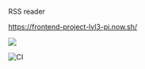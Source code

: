 RSS reader 

https://frontend-project-lvl3-pi.now.sh/

<a href="https://codeclimate.com/github/eligoldf/frontend-project-lvl3/maintainability"><img src="https://api.codeclimate.com/v1/badges/d2f652bb9fb9567155fd/maintainability" /></a>

![CI](https://github.com/eligoldf/frontend-project-lvl3/workflows/CI/badge.svg)